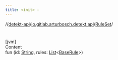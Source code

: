 ```yaml
---
title: <init> -
---
```

//[detekt-api](../../index.md)/[io.gitlab.arturbosch.detekt.api](../index.md)/[RuleSet](index.md)/[<init>](-init-.md)



# <init>  
[jvm]  
Content  
fun [<init>](-init-.md)(id: [String](https://kotlinlang.org/api/latest/jvm/stdlib/kotlin/-string/index.html), rules: [List](https://kotlinlang.org/api/latest/jvm/stdlib/kotlin.collections/-list/index.html)<[BaseRule](../../io.gitlab.arturbosch.detekt.api.internal/-base-rule/index.md)>)  



